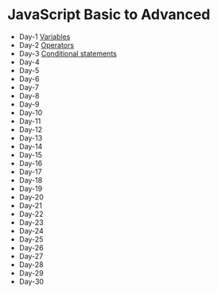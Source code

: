 # JavaScript Basic to Advanced

- Day-1 [Variables](https://github.com/princebansal7/JavaScript-30-days/tree/main/Day-1)
- Day-2 [Operators](https://github.com/princebansal7/JavaScript-30-days/tree/main/Day-2)
- Day-3 [Conditional statements](https://github.com/princebansal7/JavaScript-30-days/tree/main/Day-3)
- Day-4 
- Day-5 
- Day-6 
- Day-7 
- Day-8 
- Day-9 
- Day-10 
- Day-11 
- Day-12 
- Day-13 
- Day-14 
- Day-15 
- Day-16 
- Day-17 
- Day-18 
- Day-19 
- Day-20 
- Day-21 
- Day-22 
- Day-23 
- Day-24 
- Day-25 
- Day-26 
- Day-27 
- Day-28 
- Day-29 
- Day-30 